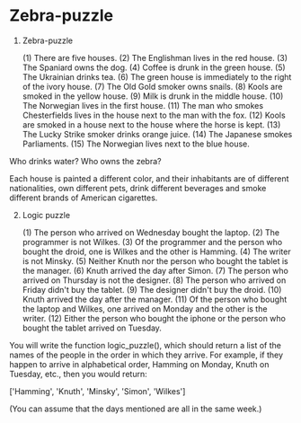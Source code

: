 # Zebra-puzzle

1. Zebra-puzzle
  
    (1) There are five houses.
    (2) The Englishman lives in the red house.
    (3) The Spaniard owns the dog.
    (4) Coffee is drunk in the green house.
    (5) The Ukrainian drinks tea.
    (6) The green house is immediately to the right of the ivory house.
    (7) The Old Gold smoker owns snails.
    (8) Kools are smoked in the yellow house.
    (9) Milk is drunk in the middle house.
    (10) The Norwegian lives in the first house.
    (11) The man who smokes Chesterfields lives in the house next to the man with the fox.
    (12) Kools are smoked in a house next to the house where the horse is kept.
    (13) The Lucky Strike smoker drinks orange juice.
    (14) The Japanese smokes Parliaments.
    (15) The Norwegian lives next to the blue house.

Who drinks water? Who owns the zebra?

Each house is painted a different color, and their inhabitants are of different nationalities, own different pets, drink different beverages and smoke different brands of American cigarettes.

2. Logic puzzle

    (1) The person who arrived on Wednesday bought the laptop.
    (2) The programmer is not Wilkes.
    (3) Of the programmer and the person who bought the droid, one is Wilkes and the other is Hamming. 
    (4) The writer is not Minsky.
    (5) Neither Knuth nor the person who bought the tablet is the manager.
    (6) Knuth arrived the day after Simon.
    (7) The person who arrived on Thursday is not the designer.
    (8) The person who arrived on Friday didn't buy the tablet.
    (9) The designer didn't buy the droid.
    (10) Knuth arrived the day after the manager.
    (11) Of the person who bought the laptop and Wilkes, one arrived on Monday and the other is the writer.
    (12) Either the person who bought the iphone or the person who bought the tablet arrived on Tuesday.

You will write the function logic_puzzle(), which should return a list of the names of the people in the order in which they arrive. 
For example, if they happen to arrive in alphabetical order, Hamming on Monday, Knuth on Tuesday, etc., then you would return:

['Hamming', 'Knuth', 'Minsky', 'Simon', 'Wilkes']

(You can assume that the days mentioned are all in the same week.)
